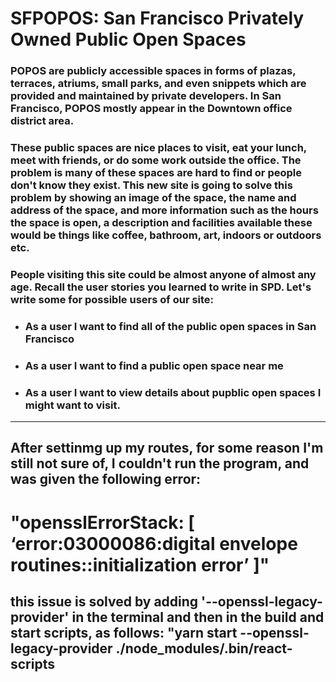 # SFPOPOS: San Francisco Privately Owned Public Open Spaces

### POPOS are publicly accessible spaces in forms of plazas, terraces, atriums, small parks, and even snippets which are provided and maintained by private developers. In San Francisco, POPOS mostly appear in the Downtown office district area.

### These public spaces are nice places to visit, eat your lunch, meet with friends, or do some work outside the office. The problem is many of these spaces are hard to find or people don't know they exist. This new site is going to solve this problem by showing an image of the space, the name and address of the space, and more information such as the hours the space is open, a description and facilities available these would be things like coffee, bathroom, art, indoors or outdoors etc.

### People visiting this site could be almost anyone of almost any age. Recall the user stories you learned to write in SPD. Let's write some for possible users of our site:

* ### As a user I want to find all of the public open spaces in San Francisco
* ### As a user I want to find a public open space near me
* ### As a user I want to view details about pupblic open spaces I might want to visit.
-----------------------------------
## After settinmg up my routes, for some reason I'm still not sure of, I couldn't run the program, and was given the following error: 

# "opensslErrorStack: [ ‘error:03000086:digital envelope routines::initialization error’ ]"

## this issue is solved by adding '--openssl-legacy-provider'  in the terminal and then in the build and start scripts, as follows: "yarn start --openssl-legacy-provider ./node_modules/.bin/react-scripts 
